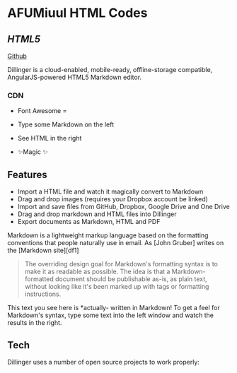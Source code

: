 # AFUMiuul HTML Codes
## _HTML5_

[Github](https://github.com/41AFU52/Miuul_2_Html)

Dillinger is a cloud-enabled, mobile-ready, offline-storage compatible,
AngularJS-powered HTML5 Markdown editor.

### CDN
- Font Awesome = <link rel="stylesheet" href="https://cdnjs.cloudflare.com/ajax/libs/font-awesome/7.0.0/css/brands.min.css" integrity="sha512-mXqwRsOznG7CS37KA7CLR1Fc72gfOgp7r8xaVdBKoBKhitcKI/mK+IamtZUf+FAkufXOvVTESu9lPsoQc+kFxg==" crossorigin="anonymous" referrerpolicy="no-referrer" />

- Type some Markdown on the left
- See HTML in the right
- ✨Magic ✨

## Features

- Import a HTML file and watch it magically convert to Markdown
- Drag and drop images (requires your Dropbox account be linked)
- Import and save files from GitHub, Dropbox, Google Drive and One Drive
- Drag and drop markdown and HTML files into Dillinger
- Export documents as Markdown, HTML and PDF

Markdown is a lightweight markup language based on the formatting conventions
that people naturally use in email.
As [John Gruber] writes on the [Markdown site][df1]

> The overriding design goal for Markdown's
> formatting syntax is to make it as readable
> as possible. The idea is that a
> Markdown-formatted document should be
> publishable as-is, as plain text, without
> looking like it's been marked up with tags
> or formatting instructions.

This text you see here is *actually- written in Markdown! To get a feel
for Markdown's syntax, type some text into the left window and
watch the results in the right.

## Tech

Dillinger uses a number of open source projects to work properly:

